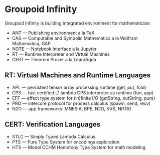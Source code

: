 # Groupoid Infinity

Groupoid Infinity is building integrated environment for mathematician:

* ANT — Publishing environment a la ТеХ
* CAS — Computable and Symbolic Mathematics a la Wolfram Mathematica, GAP
* NOTE — Notebook Interface a la Jupyter
* RT — Runtime Interpreter and Virtual Machines
* CERT — Theorem Prover a la Lean/Agda

## RT: Virtual Machines and Runtime Languages

* APL — persistent tensor array processing runtime (get, put, fold)
* CPS — fast certified L1 lambda CPS interpreter as runtime (fun, app)
* EFF — effect type system for (in)finite I/O (getString, putString, pure)
* PRO — intercore protocol for process calculus (spawn, send, recv)
* N2O — app frameworks: MNESIA, BPE, N2O, KVS, NITRO

## CERT: Verification Languages

* STLC — Simply Typed Lambda Calculus
* PTS — Pure Type System for encodings exploration
* HTS — Modal CCHM Homotopy Type System for math modeling

